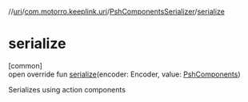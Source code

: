 //[uri](../../../index.md)/[com.motorro.keeplink.uri](../index.md)/[PshComponentsSerializer](index.md)/[serialize](serialize.md)

# serialize

[common]\
open override fun [serialize](serialize.md)(encoder: Encoder, value: [PshComponents](../../com.motorro.keeplink.uri.data/-psh-components/index.md))

Serializes using action components
